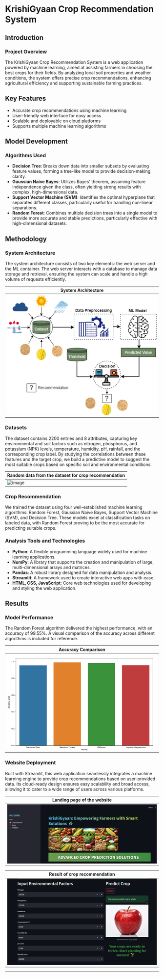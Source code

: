 # KrishiGyaan Crop Recommendation System

## Introduction

### Project Overview

The KrishiGyaan Crop Recommendation System is a web application powered by machine learning, aimed at assisting farmers in choosing the best crops for their fields. By analyzing local soil properties and weather conditions, the system offers precise crop recommendations, enhancing agricultural efficiency and supporting sustainable farming practices.

## Key Features

- Accurate crop recommendations using machine learning
- User-friendly web interface for easy access
- Scalable and deployable on cloud platforms
- Supports multiple machine learning algorithms

## Model Development

### Algorithms Used

- **Decision Tree**: Breaks down data into smaller subsets by evaluating feature values, forming a tree-like model to provide decision-making clarity.
- **Gaussian Naive Bayes**: Utilizes Bayes' theorem, assuming feature independence given the class, often yielding strong results with complex, high-dimensional data.
- **Support Vector Machine (SVM)**: Identifies the optimal hyperplane that separates different classes, particularly useful for handling non-linear separations.
- **Random Forest**: Combines multiple decision trees into a single model to provide more accurate and stable predictions, particularly effective with high-dimensional datasets.

## Methodology

### System Architecture

The system architecture consists of two key elements: the web server and the ML container. The web server interacts with a database to manage data storage and retrieval, ensuring the system can scale and handle a high volume of requests efficiently.

| System Architecture |
|---------------------|
| ![image](https://github.com/Yashrajgithub/KrishiGyaan-CropRecommender/blob/main/crop_images/system%20architecture.jpg) |


### Datasets

The dataset contains 2200 entries and 8 attributes, capturing key environmental and soil factors such as nitrogen, phosphorus, and potassium (NPK) levels, temperature, humidity, pH, rainfall, and the corresponding crop label. By studying the correlations between these features and the target crop, we build a predictive model to suggest the most suitable crops based on specific soil and environmental conditions.


| Random data from the dataset for crop recommendation |
|------------------------------------------------------|
| ![image](https://ibb.co/q042XQz) |


### Crop Recommendation

We trained the dataset using four well-established machine learning algorithms: Random Forest, Gaussian Naive Bayes, Support Vector Machine (SVM), and Decision Tree. These models excel at classification tasks on labeled data, with Random Forest proving to be the most accurate for predicting suitable crops.

### Analysis Tools and Technologies

- **Python**: A flexible programming language widely used for machine learning applications.
- **NumPy**: A library that supports the creation and manipulation of large, multi-dimensional arrays and matrices.
- **Pandas**: A robust library designed for data manipulation and analysis.
- **Streamlit**: A framework used to create interactive web apps with ease.
- **HTML, CSS, JavaScript**: Core web technologies used for developing and styling the web application.

## Results

### Model Performance

The Random Forest algorithm delivered the highest performance, with an accuracy of 99.55%. A visual comparison of the accuracy across different algorithms is included for reference.

| Accuracy Comparison |
|---------------------|
| ![image](https://raw.githubusercontent.com/Yashrajgithub/KrishiGyaan-CropRecommender/main/crop_images/Accuracy%20comparison.png) |


### Website Deployment

Built with Streamlit, this web application seamlessly integrates a machine learning engine to provide crop recommendations based on user-provided data. Its cloud-ready design ensures easy scalability and broad access, allowing it to cater to a wide range of users across various platforms.

| Landing page of the website |
|-----------------------------|
| ![image](https://github.com/Yashrajgithub/KrishiGyaan-CropRecommender/blob/main/crop_images/Landing%20Page.png) |

| Result of crop recommendation |
|-----------------------------|
| ![image](https://github.com/Yashrajgithub/KrishiGyaan-CropRecommender/blob/main/crop_images/Prediction%20result.png) |

---

